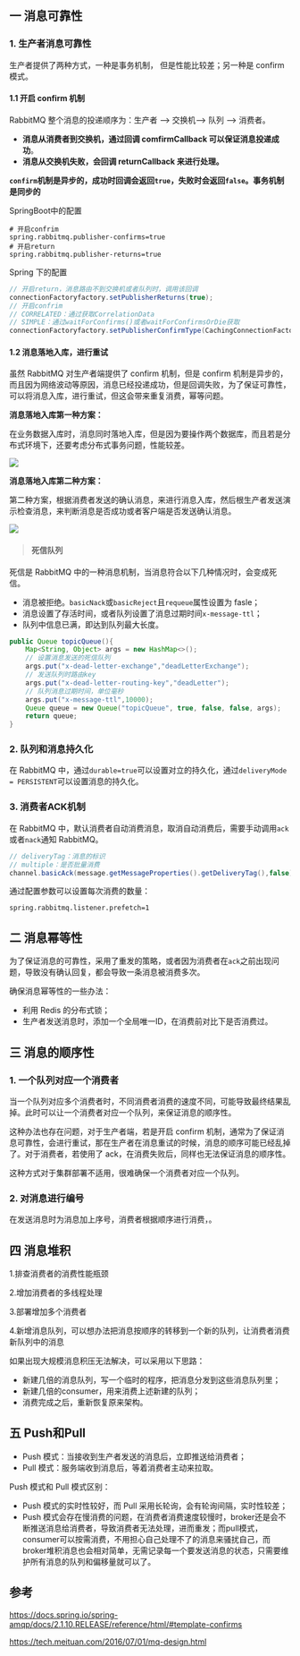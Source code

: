 

## 一  消息可靠性



### 1. 生产者消息可靠性

生产者提供了两种方式，一种是事务机制，  但是性能比较差；另一种是 confirm 模式。

#### 1.1 开启 confirm 机制

RabbitMQ 整个消息的投递顺序为：生产者 ——> 交换机——> 队列 ——> 消费者。

- **消息从消费者到交换机，通过回调 comfirmCallback 可以保证消息投递成功**。
- **消息从交换机失败，会回调 returnCallback 来进行处理。**

**`confirm`机制是异步的，成功时回调会返回`true`，失败时会返回`false`。事务机制是同步的**

SpringBoot中的配置

```properties
# 开启confrim
spring.rabbitmq.publisher-confirms=true
# 开启return
spring.rabbitmq.publisher-returns=true
```

Spring 下的配置

```java
// 开启return，消息路由不到交换机或者队列时，调用该回调
connectionFactoryfactory.setPublisherReturns(true);
// 开启confrim
// CORRELATED：通过获取CorrelationData
// SIMPLE：通过waitForConfirms()或者waitForConfirmsOrDie获取
connectionFactoryfactory.setPublisherConfirmType(CachingConnectionFactory.ConfirmType.CORRELATED);
```



#### 1.2 消息落地入库，进行重试

虽然 RabbitMQ 对生产者端提供了 confirm 机制，但是 confirm 机制是异步的，而且因为网络波动等原因，消息已经投递成功，但是回调失败，为了保证可靠性，可以将消息入库，进行重试，但这会带来重复消费，幂等问题。

**消息落地入库第一种方案：**

在业务数据入库时，消息同时落地入库，但是因为要操作两个数据库，而且若是分布式环境下，还要考虑分布式事务问题，性能较差。



![](D:\JavaNotes\JavaNotes\images\mq\msg1.png)



**消息落地入库第二种方案：**

第二种方案，根据消费者发送的确认消息，来进行消息入库，然后根生产者发送演示检查消息，来判断消息是否成功或者客户端是否发送确认消息。

![](D:\JavaNotes\JavaNotes\images\mq\msg2.png)



> #### 死信队列

死信是 RabbitMQ 中的一种消息机制，当消息符合以下几种情况时，会变成死信。

- 消息被拒绝。`basicNack`或`basicReject`且`requeue`属性设置为 fasle；
- 消息设置了存活时间，或者队列设置了消息过期时间`x-message-ttl`；
- 队列中信息已满，即达到队列最大长度。

```java
public Queue topicQueue(){
    Map<String, Object> args = new HashMap<>();
    // 设置消息发送的死信队列
    args.put("x-dead-letter-exchange","deadLetterExchange");
    // 发送队列时路由key
    args.put("x-dead-letter-routing-key","deadLetter");
    // 队列消息过期时间，单位毫秒
    args.put("x-message-ttl",10000);
    Queue queue = new Queue("topicQueue", true, false, false, args);
    return queue;
}
```



### 2. 队列和消息持久化

在 RabbitMQ 中，通过`durable=true`可以设置对立的持久化，通过`deliveryMode = PERSISTENT`可以设置消息的持久化。



### 3. 消费者ACK机制

在 RabbitMQ 中，默认消费者自动消费消息，取消自动消费后，需要手动调用`ack`或者`nack`通知 RabbitMQ。

```java
// deliveryTag：消息的标识
// multiple：是否批量消费
channel.basicAck(message.getMessageProperties().getDeliveryTag(),false);
```

通过配置参数可以设置每次消费的数量：

```properties
spring.rabbitmq.listener.prefetch=1
```



## 二 消息幂等性

为了保证消息的可靠性，采用了重发的策略，或者因为消费者在`ack`之前出现问题，导致没有确认回复，都会导致一条消息被消费多次。

确保消息幂等性的一些办法：

- 利用 Redis 的分布式锁；
- 生产者发送消息时，添加一个全局唯一ID，在消费前对比下是否消费过。



## 三 消息的顺序性

### 1. 一个队列对应一个消费者

当一个队列对应多个消费者时，不同消费者消费的速度不同，可能导致最终结果乱掉。此时可以让一个消费者对应一个队列，来保证消息的顺序性。

这种办法也存在问题，对于生产者端，若是开启 confirm 机制，通常为了保证消息可靠性，会进行重试，那在生产者在消息重试的时候，消息的顺序可能已经乱掉了。对于消费者，若使用了 ack，在消费失败后，同样也无法保证消息的顺序性。

这种方式对于集群部署不适用，很难确保一个消费者对应一个队列。



### 2. 对消息进行编号

在发送消息时为消息加上序号，消费者根据顺序进行消费，。





## 四 消息堆积

1.排查消费者的消费性能瓶颈

2.增加消费者的多线程处理

3.部署增加多个消费者

4.新增消息队列，可以想办法把消息按顺序的转移到一个新的队列，让消费者消费新队列中的消息

如果出现大规模消息积压无法解决，可以采用以下思路：

- 新建几倍的消息队列，写一个临时的程序，把消息分发到这些消息队列里；
- 新建几倍的consumer，用来消费上述新建的队列；
- 消费完成之后，重新恢复原来架构。





## 五 Push和Pull

- Push 模式：当接收到生产者发送的消息后，立即推送给消费者；
- Pull 模式：服务端收到消息后，等着消费者主动来拉取。

Push 模式和 Pull 模式区别：

- Push 模式的实时性较好，而 Pull 采用长轮询，会有轮询间隔，实时性较差；
- Push 模式会存在慢消费的问题，在消费者消费速度较慢时，broker还是会不断推送消息给消费者，导致消费者无法处理，进而重发；而pull模式，consumer可以按需消费，不用担心自己处理不了的消息来骚扰自己，而broker堆积消息也会相对简单，无需记录每一个要发送消息的状态，只需要维护所有消息的队列和偏移量就可以了。





## 参考

https://docs.spring.io/spring-amqp/docs/2.1.10.RELEASE/reference/html/#template-confirms

https://tech.meituan.com/2016/07/01/mq-design.html
